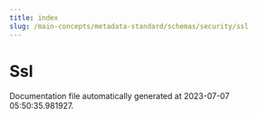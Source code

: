 ```yaml
---
title: index
slug: /main-concepts/metadata-standard/schemas/security/ssl
---
```


# Ssl

Documentation file automatically generated at 2023-07-07 05:50:35.981927.

